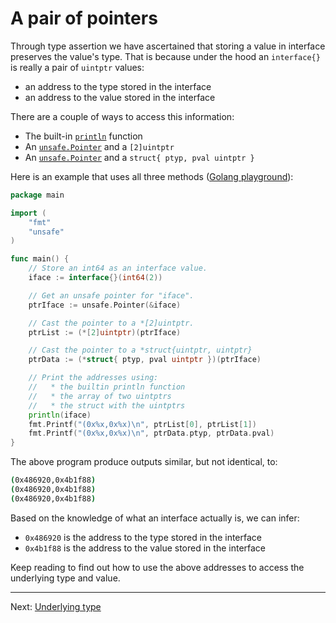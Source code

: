 # A pair of pointers

Through type assertion we have ascertained that storing a value in interface preserves the value's type. That is because under the hood an `interface{}` is really a pair of `uintptr` values:

* an address to the type stored in the interface
* an address to the value stored in the interface

There are a couple of ways to access this information:

* The built-in [`println`](https://github.com/golang/go/blob/d588f487703e773ba4a2f0a04f2d4141610bff6b/src/builtin/builtin.go#L261-L266) function
* An [`unsafe.Pointer`](https://pkg.go.dev/unsafe#Pointer) and a `[2]uintptr`
* An [`unsafe.Pointer`](https://pkg.go.dev/unsafe#Pointer) and a `struct{ ptyp, pval uintptr }`

Here is an example that uses all three methods ([Golang playground](https://go.dev/play/p/JRU-xZDNvBf)):

```go
package main

import (
	"fmt"
	"unsafe"
)

func main() {
	// Store an int64 as an interface value.
	iface := interface{}(int64(2))

	// Get an unsafe pointer for "iface".
	ptrIface := unsafe.Pointer(&iface)

	// Cast the pointer to a *[2]uintptr.
	ptrList := (*[2]uintptr)(ptrIface)

	// Cast the pointer to a *struct{uintptr, uintptr}
	ptrData := (*struct{ ptyp, pval uintptr })(ptrIface)

	// Print the addresses using:
	//   * the builtin println function
	//   * the array of two uintptrs
	//   * the struct with the uintptrs
	println(iface)
	fmt.Printf("(0x%x,0x%x)\n", ptrList[0], ptrList[1])
	fmt.Printf("(0x%x,0x%x)\n", ptrData.ptyp, ptrData.pval)
}
```

The above program produce outputs similar, but not identical, to:

```bash
(0x486920,0x4b1f88)
(0x486920,0x4b1f88)
(0x486920,0x4b1f88)
```

Based on the knowledge of what an interface actually is, we can infer:

* `0x486920` is the address to the type stored in the interface
* `0x4b1f88` is the address to the value stored in the interface

Keep reading to find out how to use the above addresses to access the underlying type and value.

---

Next: [Underlying type](./05-underlying-type.md)
